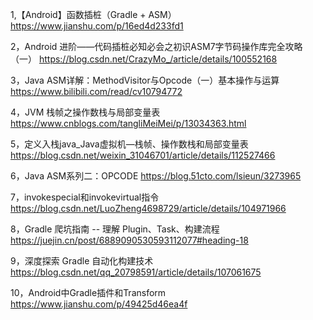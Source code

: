 
1,【Android】函数插桩（Gradle + ASM）
https://www.jianshu.com/p/16ed4d233fd1

2，Android 进阶——代码插桩必知必会之初识ASM7字节码操作库完全攻略（一）
https://blog.csdn.net/CrazyMo_/article/details/100552168

3，Java ASM详解：MethodVisitor与Opcode（一）基本操作与运算
https://www.bilibili.com/read/cv10794772

4，JVM 栈帧之操作数栈与局部变量表
https://www.cnblogs.com/tangliMeiMei/p/13034363.html

5，定义入栈java_Java虚拟机—栈帧、操作数栈和局部变量表
https://blog.csdn.net/weixin_31046701/article/details/112527466

6，Java ASM系列二：OPCODE
https://blog.51cto.com/lsieun/3273965

7，invokespecial和invokevirtual指令
https://blog.csdn.net/LuoZheng4698729/article/details/104971966

8，Gradle 爬坑指南 -- 理解 Plugin、Task、构建流程
https://juejin.cn/post/6889090530593112077#heading-18


9，深度探索 Gradle 自动化构建技术
https://blog.csdn.net/qq_20798591/article/details/107061675

10，Android中Gradle插件和Transform
https://www.jianshu.com/p/49425d46ea4f
